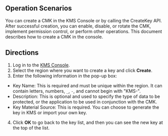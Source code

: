 ## Operation Scenarios
You can create a CMK in the KMS Console or by calling the CreateKey API. After successful creation, you can enable, disable, or rotate the CMK, implement permission control, or perform other operations. This document describes how to create a CMK in the console.


## Directions

1. Log in to the [KMS Console](https://console.cloud.tencent.com/kms2).
2. Select the region where you want to create a key and click **Create**.
3. Enter the following information in the pop-up box:
 - Key Name: This is required and must be unique within the region. It can contain letters, numbers, `_`, `-`, and cannot begin with "KMS-".
 - Description: This is optional and used to specify the type of data to be protected, or the application to be used in conjunction with the CMK.
 - Key Material Source: This is required. You can choose to generate the key in KMS or import your own key.
4. Click **OK** to go back to the key list, and then you can see the new key at the top of the list.



